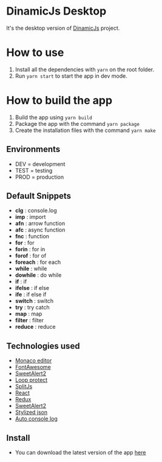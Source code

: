 # DinamicJs Desktop

It's the desktop version of [DinamicJs](https://github.com/Waxer59/DinamicJs) project.

# How to use

1. Install all the dependencies with `yarn` on the root folder.
2. Run `yarn start` to start the app in dev mode.

# How to build the app

1. Build the app using `yarn build`
2. Package the app with the command `yarn package`
3. Create the installation files with the command `yarn make`

## Environments

- DEV = development
- TEST = testing
- PROD = production

## Default Snippets

- **clg** : console.log
- **imp** : import
- **afn** : arrow function
- **afc** : async function
- **fnc** : function
- **for** : for
- **forin** : for in
- **forof** : for of
- **foreach** : for each
- **while** : while
- **dowhile** : do while
- **if** : if
- **ifelse** : if else
- **ife** : if else if
- **switch** : switch
- **try** : try catch
- **map** : map
- **filter** : filter
- **reduce** : reduce

## Technologies used

- [Monaco editor](https://microsoft.github.io/monaco-editor/)
- [FontAwesome](https://fontawesome.com/)
- [SweetAlert2](https://sweetalert2.github.io/)
- [Loop protect](https://www.npmjs.com/package/loop-protect)
- [SplitJs](https://www.npmjs.com/package/split.js?utm_source=cdnjs&utm_medium=cdnjs_link&utm_campaign=cdnjs_library)
- [React](https://es.reactjs.org/)
- [Redux](https://es.redux.js.org/)
- [SweetAlert2](https://sweetalert2.github.io/)
- [Stylized json](https://www.npmjs.com/package/stylized-json)
- [Auto console log](https://www.npmjs.com/package/babel-plugin-auto-console-log)

## Install

- You can download the latest version of the app [here](https://get-dinamicjs.netlify.app/)
